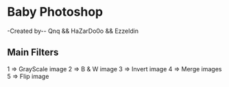 # Baby Photoshop
-Created by--
Qnq && HaZarDo0o && Ezzeldin

## Main Filters
1 => GrayScale image
2 => B & W image
3 => Invert image
4 => Merge images
5 => Flip image
